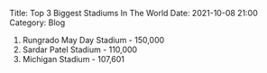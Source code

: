Title: Top 3 Biggest Stadiums In The World
Date: 2021-10-08 21:00
Category: Blog


1. Rungrado May Day Stadium - 150,000
2. Sardar Patel Stadium - 110,000
3. Michigan Stadium - 107,601